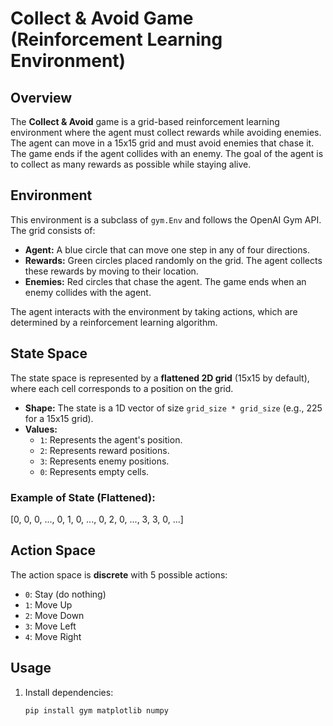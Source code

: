# Collect & Avoid Game (Reinforcement Learning Environment)

## Overview

The **Collect & Avoid** game is a grid-based reinforcement learning environment where the agent must collect rewards while avoiding enemies. The agent can move in a 15x15 grid and must avoid enemies that chase it. The game ends if the agent collides with an enemy. The goal of the agent is to collect as many rewards as possible while staying alive.

## Environment

This environment is a subclass of `gym.Env` and follows the OpenAI Gym API. The grid consists of:
- **Agent:** A blue circle that can move one step in any of four directions.
- **Rewards:** Green circles placed randomly on the grid. The agent collects these rewards by moving to their location.
- **Enemies:** Red circles that chase the agent. The game ends when an enemy collides with the agent.

The agent interacts with the environment by taking actions, which are determined by a reinforcement learning algorithm.

## State Space

The state space is represented by a **flattened 2D grid** (15x15 by default), where each cell corresponds to a position on the grid.

- **Shape:** The state is a 1D vector of size `grid_size * grid_size` (e.g., 225 for a 15x15 grid).
- **Values:**
  - `1`: Represents the agent's position.
  - `2`: Represents reward positions.
  - `3`: Represents enemy positions.
  - `0`: Represents empty cells.

### Example of State (Flattened):
[0, 0, 0, ..., 0, 1, 0, ..., 0, 2, 0, ..., 3, 3, 0, ...]


## Action Space

The action space is **discrete** with 5 possible actions:

- `0`: Stay (do nothing)
- `1`: Move Up
- `2`: Move Down
- `3`: Move Left
- `4`: Move Right

## Usage

1. Install dependencies:
   ```bash
   pip install gym matplotlib numpy







